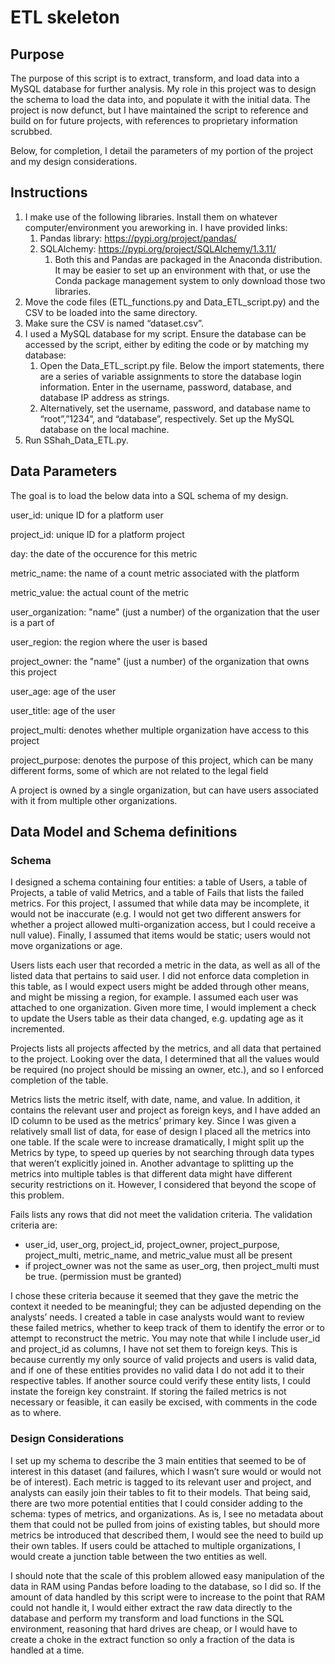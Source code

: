 # ETL skeleton

## Purpose
The purpose of this script is to extract, transform, and load data into a MySQL database for further analysis. My role in this project was to design the schema to load the data into, and populate it with the initial data. The project is now defunct, but I have maintained the script to reference and build on for future projects, with references to proprietary information scrubbed.

Below, for completion, I detail the parameters of my portion of the project and my design considerations.

## Instructions
1. I make use of the following libraries. Install them on whatever computer/environment you areworking in. I have provided links:
   1. Pandas library: https://pypi.org/project/pandas/
   2. SQLAlchemy: https://pypi.org/project/SQLAlchemy/1.3.11/
      1. Both this and Pandas are packaged in the Anaconda distribution. It may be easier to set up an environment with that, or use the Conda package management system to only download those two libraries.
2. Move the code files (ETL_functions.py and Data_ETL_script.py) and the CSV to be loaded into
the same directory.
3. Make sure the CSV is named “dataset.csv”.
4. I used a MySQL database for my script. Ensure the database can be accessed by the script, either by editing the code or by matching my database:
   1. Open the Data_ETL_script.py file. Below the import statements, there are a series of variable assignments to store the database login information. Enter in the username, password, database, and database IP address as strings.
   2. Alternatively, set the username, password, and database name to “root”,”1234”, and “database”, respectively. Set up the MySQL database on the local machine.
5. Run SShah_Data_ETL.py.

## Data Parameters
The goal is to load the below data into a SQL schema of my design. 

user_id: unique ID for a platform user

project_id: unique ID for a platform project

day: the date of the occurence for this metric

metric_name: the name of a count metric associated with the platform

metric_value: the actual count of the metric

user_organization: "name" (just a number) of the organization that the user is a part of

user_region: the region where the user is based

project_owner: the "name" (just a number) of the organization that owns this project

user_age: age of the user

user_title: age of the user

project_multi: denotes whether multiple organization have access to this project

project_purpose: denotes the purpose of this project, which can be many different forms, some of which are not related to the legal field

A project is owned by a single organization, but can have users associated with it from multiple other organizations.

## Data Model and Schema definitions
### Schema
I designed a schema containing four entities: a table of Users, a table of Projects, a table of valid Metrics,
and a table of Fails that lists the failed metrics. For this project, I assumed that while data may be
incomplete, it would not be inaccurate (e.g. I would not get two different answers for whether a project
allowed multi-organization access, but I could receive a null value). Finally, I assumed that items would
be static; users would not move organizations or age.

Users lists each user that recorded a metric in the data, as well as all of the listed data that pertains to
said user. I did not enforce data completion in this table, as I would expect users might be added
through other means, and might be missing a region, for example. I assumed each user was attached to
one organization. Given more time, I would implement a check to update the Users table as their data
changed, e.g. updating age as it incremented.

Projects lists all projects affected by the metrics, and all data that pertained to the project. Looking over
the data, I determined that all the values would be required (no project should be missing an owner,
etc.), and so I enforced completion of the table.

Metrics lists the metric itself, with date, name, and value. In addition, it contains the relevant user and
project as foreign keys, and I have added an ID column to be used as the metrics’ primary key. Since I
was given a relatively small list of data, for ease of design I placed all the metrics into one table. If the
scale were to increase dramatically, I might split up the Metrics by type, to speed up queries by not
searching through data types that weren’t explicitly joined in. Another advantage to splitting up the
metrics into multiple tables is that different data might have different security restrictions on it.
However, I considered that beyond the scope of this problem.

Fails lists any rows that did not meet the validation criteria. The validation criteria are: 

* user_id, user_org, project_id, project_owner, project_purpose, project_multi, metric_name, and metric_value must all be
present
* if project_owner was not the same as user_org, then project_multi must be true. (permission must be granted)

I chose these criteria because it seemed that they gave the metric the context it needed to be meaningful; they
can be adjusted depending on the analysts’ needs. I created a table in case analysts would want to review these failed metrics, whether
to keep track of them to identify the error or to attempt to reconstruct the metric. You may note that while I include user_id
and project_id as columns, I have not set them to foreign keys. This is because currently my only source
of valid projects and users is valid data, and if one of these entities provides no valid data I do not add it
to their respective tables. If another source could verify these entity lists, I could instate the foreign key
constraint. If storing the failed metrics is not necessary or feasible, it can easily be excised, with
comments in the code as to where.

### Design Considerations
I set up my schema to describe the 3 main entities that seemed to be of interest in this dataset (and
failures, which I wasn’t sure would or would not be of interest). Each metric is tagged to its relevant user
and project, and analysts can easily join their tables to fit to their models. That being said, there are two
more potential entities that I could consider adding to the schema: types of metrics, and organizations.
As is, I see no metadata about them that could not be pulled from joins of existing tables, but should
more metrics be introduced that described them, I would see the need to build up their own tables. If
users could be attached to multiple organizations, I would create a junction table between the two
entities as well.

I should note that the scale of this problem allowed easy manipulation of the data in RAM using Pandas
before loading to the database, so I did so. If the amount of data handled by this script were to increase
to the point that RAM could not handle it, I would either extract the raw data directly to the database
and perform my transform and load functions in the SQL environment, reasoning that hard drives are
cheap, or I would have to create a choke in the extract function so only a fraction of the data is handled
at a time.
